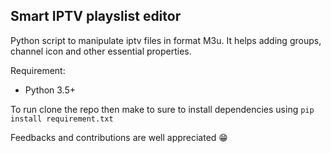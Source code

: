 ## **Smart IPTV playslist editor**

Python script to manipulate iptv files in format M3u. It helps adding groups, channel icon and other essential properties.

Requirement:
- Python 3.5+

To run clone the repo then make to sure to install dependencies using `pip install requirement.txt`  

Feedbacks and contributions are well appreciated :grin: